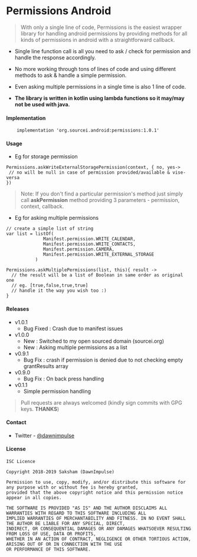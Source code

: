# Permissions Android
> With only a single line of code, Permissions is the easiest  wrapper library for handling android permissions by providing methods for all kinds of permissions in android with a straightforward callback.

- Single line function call is all you need to ask / check for permission and handle the response accordingly. 

- No more working through tons of lines of code and using different methods to ask & handle a simple permission.

- Even asking multiple permissions in a single time is also 1 line of code.
- **The library is written in kotlin using lambda functions so it may/may not be used with java.**

#### Implementation

~~~
	implementation 'org.sourcei.android:permissions:1.0.1'
~~~

#### Usage

- Eg for storage permission
~~~
Permissions.askWriteExternalStoragePermission(context, { no, yes->  
 // no will be null in case of permission provided/available & vise-versa
})
~~~
> Note: If you don't find a particular permission's method just simply call **askPermission** method providing 3 parameters - permission, context, callback.

- Eg for asking multiple permissions
```
// create a simple list of string
var list = listOf(  
			  Manifest.permission.WRITE_CALENDAR,  
			  Manifest.permission.WRITE_CONTACTS,  
			  Manifest.permission.CAMERA,  
			  Manifest.permission.WRITE_EXTERNAL_STORAGE  
		   )
		   
Permissions.askMultiplePermissions(list, this){ result ->
  // the result will be a list of Boolean in same order as original one
  // eg. [true,false,true,true]
  // handle it the way you wish too :)
}
```
#### Releases
- v1.0.1
	- Bug Fixed : Crash due to manifest issues
- v1.0.0
	- New : Switched to my open sourced domain (sourcei.org)
	- New : Asking multiple permissions as a list
- v0.9.1
	- Bug Fix : crash if permission is denied due to not checking empty grantResults array
- v0.9.0
	- Bug Fix  :  On back press handling
- v0.1.1
	- Simple permission handling

> Pull requests are always welcomed (kindly sign commits with GPG keys. **THANKS**)
#### Contact
-   Twitter -  [@dawnimpulse](https://twitter.com/dawnimpulse)

#### License
~~~~
ISC Licence

Copyright 2018-2019 Saksham (DawnImpulse)

Permission to use, copy, modify, and/or distribute this software for any purpose with or without fee is hereby granted,
provided that the above copyright notice and this permission notice appear in all copies.

THE SOFTWARE IS PROVIDED "AS IS" AND THE AUTHOR DISCLAIMS ALL WARRANTIES WITH REGARD TO THIS SOFTWARE INCLUDING ALL
IMPLIED WARRANTIES OF MERCHANTABILITY AND FITNESS. IN NO EVENT SHALL THE AUTHOR BE LIABLE FOR ANY SPECIAL, DIRECT,
INDIRECT, OR CONSEQUENTIAL DAMAGES OR ANY DAMAGES WHATSOEVER RESULTING FROM LOSS OF USE, DATA OR PROFITS,
WHETHER IN AN ACTION OF CONTRACT, NEGLIGENCE OR OTHER TORTIOUS ACTION, ARISING OUT OF OR IN CONNECTION WITH THE USE
OR PERFORMANCE OF THIS SOFTWARE.
~~~~